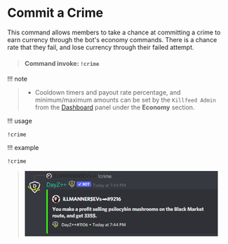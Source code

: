 # Commit a Crime
 This command allows members to take a chance at committing a crime to earn currency through the bot's economy commands. There is a chance rate that they fail, and lose currency through their failed attempt.

> #### Command invoke: ```!crime```

!!! note
> + Cooldown timers and payout rate percentage, and minimum/maximum amounts can be set by the `Killfeed Admin` from the [Dashboard](https://www.killfeed.xyz) panel under the **__Economy__** section.

!!! usage
```
!crime
```

!!! example

``` {.sql title="Crime Command Examples" linenums="1"}
!crime
```

> ![screenshot](../img/crime.png)